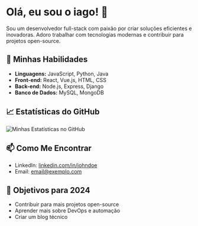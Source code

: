 
# Olá, eu sou o iago! 👋

Sou um desenvolvedor full-stack com paixão por criar soluções eficientes e inovadoras. Adoro trabalhar com tecnologias modernas e contribuir para projetos open-source.

## 🚀 Minhas Habilidades

- **Linguagens:** JavaScript, Python, Java
- **Front-end:** React, Vue.js, HTML, CSS
- **Back-end:** Node.js, Express, Django
- **Banco de Dados:** MySQL, MongoDB

## 📈 Estatísticas do GitHub

![Minhas Estatísticas no GitHub](https://github-readme-stats.vercel.app/api?username=johndoe&show_icons=true&theme=radical)

## 📫 Como Me Encontrar

- LinkedIn: [linkedin.com/in/johndoe](https://www.linkedin.com/in/iago-machado-98969a229/)
- Email: [email@exemplo.com](iagomahaado0209@gmail.com)

## 🎯 Objetivos para 2024

- Contribuir para mais projetos open-source
- Aprender mais sobre DevOps e automação
- Criar um blog técnico

